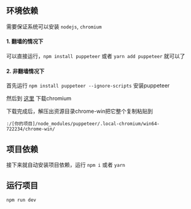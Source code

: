 ## 环境依赖
需要保证系统可以安装 `nodejs`, `chromium`
#### 1. 翻墙的情况下

可以直接运行，`npm install puppeteer` 或者 `yarn add puppeteer` 就可以了

#### 2. 非翻墙情况下

首先运行 `npm install puppeteer --ignore-scripts` 安装puppeteer

然后到 [这里](https://chromium.en.lo4d.com/download) 下载chromium

下载完成后，解压出资源目录chrome-win把它整个复制粘贴到 

`:/[你的项目]/node_modules/puppeteer/.local-chromium/win64-722234/chrome-win/`

## 项目依赖
接下来就自动安装项目依赖，运行 `npm i` 或者 `yarn`
## 运行项目
`npm run dev`
